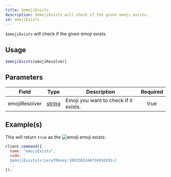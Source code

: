 ```yaml
---
title: $emojiExists
description: $emojiExists will check if the given emoji exists.
id: emojiExists
---
```


`$emojiExists` will check if the given emoji exists.

## Usage

```php
$emojiExists[emojiResolver]
```

## Parameters

| Field         | Type                                                                                              | Description                           | Required |
| ------------- | ------------------------------------------------------------------------------------------------- | ------------------------------------- | :------: |
| emojiResolver | [string](https://developer.mozilla.org/en-US/docs/Web/JavaScript/Reference/Global_Objects/String) | Emoji you want to check if it exists. |   true   |

## Example(s)

This will return `true` as
the ![emoji](https://cdn.discordapp.com/emojis/1003365344724910191.webp?size=16&quality=lossless) emoji exists:

```javascript
client.command({
  name: "emojiExists",
  code: `
  $emojiExists[<:LerefMoney:1003365344724910191>]
  `,
});
```
